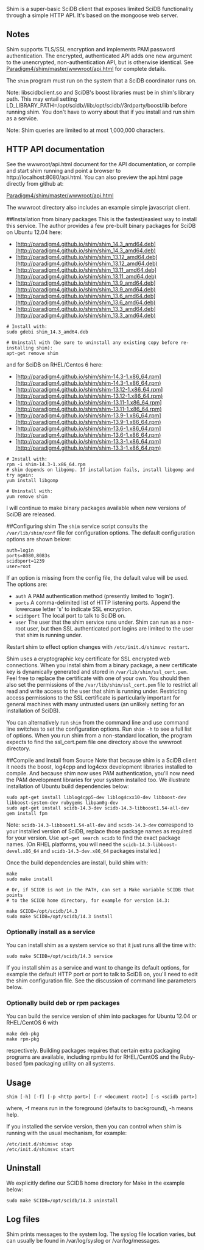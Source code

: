 Shim is a super-basic SciDB client that exposes limited SciDB functionality
through a simple HTTP API. It's based on the mongoose web server.

## Notes
Shim supports TLS/SSL encryption and implements PAM
password authentication. The encrypted, authenticated API adds one
new argument to the unencrypted, non-authentication API, but is otherwise
identical. See
[Paradigm4/shim/master/wwwroot/api.html](http://htmlpreview.github.com/?https://raw.github.com/Paradigm4/shim/master/wwwroot/api.html)
for complete details.

The `shim` program must run on the system that a SciDB coordinator runs on.

Note: libscidbclient.so and SciDB's boost libraries must be in shim's library
path. This may entail setting
LD_LIBRARY_PATH=/opt/scidb/<whatever>/lib:/opt/scidb/<whatever>/3rdparty/boost/lib
before
running shim.  You don't have to worry about that if you install and run shim
as a service.

Note: Shim queries are limited to at most 1,000,000 characters.

## HTTP API documentation
See the wwwroot/api.html document for the API documentation, or compile and
start shim running and point a browser to http://localhost:8080/api.html.
You can also preview the api.html page directly from github at:

[Paradigm4/shim/master/wwwroot/api.html](http://htmlpreview.github.com/?https://raw.github.com/Paradigm4/shim/master/wwwroot/api.html)


The wwwroot directory also includes an example simple javascript client.

##Installation from binary packages
This is the fastest/easiest way to install this service.
The author provides a few pre-built binary packages for SciDB on Ubuntu 12.04 here:

* [http://paradigm4.github.io/shim/shim_14.3_amd64.deb](http://paradigm4.github.io/shim/shim_14.3_amd64.deb)
* [http://paradigm4.github.io/shim/shim_13.12_amd64.deb](http://paradigm4.github.io/shim/shim_13.12_amd64.deb)
* [http://paradigm4.github.io/shim/shim_13.11_amd64.deb](http://paradigm4.github.io/shim/shim_13.11_amd64.deb)
* [http://paradigm4.github.io/shim/shim_13.9_amd64.deb](http://paradigm4.github.io/shim/shim_13.9_amd64.deb)
* [http://paradigm4.github.io/shim/shim_13.6_amd64.deb](http://paradigm4.github.io/shim/shim_13.6_amd64.deb)
* [http://paradigm4.github.io/shim/shim_13.3_amd64.deb](http://paradigm4.github.io/shim/shim_13.3_amd64.deb)

```
# Install with:
sudo gdebi shim_14.3_amd64.deb

# Uninstall with (be sure to uninstall any existing copy before re-installing shim):
apt-get remove shim
```

and for SciDB on RHEL/Centos 6 here:

* [http://paradigm4.github.io/shim/shim-14.3-1.x86_64.rpm](http://paradigm4.github.io/shim/shim-14.3-1.x86_64.rpm)
* [http://paradigm4.github.io/shim/shim-13.12-1.x86_64.rpm](http://paradigm4.github.io/shim/shim-13.12-1.x86_64.rpm)
* [http://paradigm4.github.io/shim/shim-13.11-1.x86_64.rpm](http://paradigm4.github.io/shim/shim-13.11-1.x86_64.rpm)
* [http://paradigm4.github.io/shim/shim-13.9-1.x86_64.rpm](http://paradigm4.github.io/shim/shim-13.9-1.x86_64.rpm)
* [http://paradigm4.github.io/shim/shim-13.6-1.x86_64.rpm](http://paradigm4.github.io/shim/shim-13.6-1.x86_64.rpm)
* [http://paradigm4.github.io/shim/shim-13.3-1.x86_64.rpm](http://paradigm4.github.io/shim/shim-13.3-1.x86_64.rpm)

```
# Install with:
rpm -i shim-14.3-1.x86_64.rpm
# shim depends on libgomp. If installation fails, install libgomp and try again:
yum install libgomp

# Uninstall with:
yum remove shim
```
I will continue to make binary packages available when new versions of SciDB are released.

##Configuring  shim
The `shim` service script consults the `/var/lib/shim/conf` file for
configuration options. The default configuration options are shown below:
```
auth=login
ports=8080,8083s
scidbport=1239
user=root
```
If an option is missing from the config file, the default value will be used.
The options are:

* `auth` A PAM authentication method (presently limited to 'login').
* `ports` A comma-delimited list of HTTP listening ports. Append the lowercase
letter 's' to indicate SSL encryption.
* `scidbport` The local port to talk to SciDB on.
* `user` The user that the shim service runs under. Shim can run as a non-root
user, but then SSL authenticated port logins are limited to the user that shim
is running under.

Restart shim to effect option changes with `/etc/init.d/shimsvc restart`.

Shim uses a cryptographic key certificate for SSL encrypted web connections.
When you instal shim from a binary package, a new certificate key is
dynamically generated and stored in `/var/lib/shim/ssl_cert.pem`. Feel free to
replace the certificate with one of your own. You should then also set the
permissions of the `/var/lib/shim/ssl_cert.pem` file to restrict all read and
write access to the user that shim is running under.  Restricting access
permissions to the SSL certificate is particularly important for general
machines with many untrusted users (an unlikely setting for an installation of
SciDB).

You can alternatively run `shim` from the command line and use command line
switches to set the configuration options. Run `shim -h` to see a full list
of options. When you run shim from a non-standard location, the program
expects to find the ssl_cert.pem file one directory above the wwwroot
directory.

##Compile and Install from Source
Note that because shim is a SciDB client it needs the boost, log4cpp and log4cxx development libraries installed to compile. And because shim now uses PAM authentication, you'll now need the PAM development libraries for your system installed too. We illustrate installation of Ubuntu build dependencies below:
```
sudo apt-get install liblog4cpp5-dev liblog4cxx10-dev libboost-dev libboost-system-dev rubygems libpam0g-dev
sudo apt-get install scidb-14.3-dev scidb-14.3-libboost1.54-all-dev
gem install fpm
```
Note: `scidb-14.3-libboost1.54-all-dev` and `scidb-14.3-dev` correspond to your installed version of SciDB, replace those package names as required for your version. Use `apt-get search scidb` to find the exact package names. (On RHEL platforms, you will need the `scidb-14.3-libboost-devel.x86_64` and `scidb-14.3-dev.x86_64` packages installed.)

Once the build dependencies are install, build shim with:
```
make
sudo make install

# Or, if SCIDB is not in the PATH, can set a Make variable SCIDB that points
# to the SCIDB home directory, for example for version 14.3:

make SCIDB=/opt/scidb/14.3
sudo make SCIDB=/opt/scidb/14.3 install

```
### Optionally install as a service
You can install shim as a system service so that it just runs all the time with:
```
sudo make SCIDB=/opt/scidb/14.3 service
```
If you install shim as a service and want to change its default options, for example the default HTTP port or port to talk to SciDB on, you'll need to edit the shim configuration file. See the discussion of command line parameters below.
### Optionally build deb or rpm packages
You can build the service version of shim into packages for Ubuntu 12.04 or RHEL/CentOS 6 with
```
make deb-pkg
make rpm-pkg
```
respectively. Building packages requires that certain extra packaging programs are available,
including rpmbuild for RHEL/CentOS and the Ruby-based fpm packaging utility on all systems.

## Usage
```
shim [-h] [-f] [-p <http port>] [-r <document root>] [-s <scidb port>]
```
where, -f means run in the foreground (defaults to background), -h means help.

If you installed the service version, then you can control when shim is running with the usual mechanism, for example:
```
/etc/init.d/shimsvc stop
/etc/init.d/shimsvc start
```

## Uninstall
We explicitly define our SCIDB home directory for Make in the example below:
```
sudo make SCIDB=/opt/scidb/14.3 uninstall
```


## Log files
Shim prints messages to the system log. The syslog file location varies, but can usually be found in /var/log/syslog or /var/log/messages.
